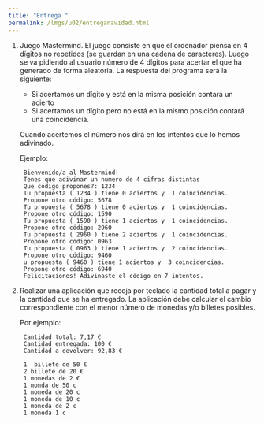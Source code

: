 ```yaml
---
title: "Entrega "
permalink: /lmgs/u02/entreganavidad.html
---
```


1. Juego Mastermind. El juego consiste en que el ordenador piensa en 4 dígitos no repetidos (se guardan en una cadena de caracteres). Luego se va pidiendo al usuario número de 4 dígitos para acertar el que ha generado de forma aleatoria. La respuesta del programa será la siguiente:

	* Si acertamos un dígito y está en la misma posición contará un acierto
	* Si acertamos un dígito pero no está en la mismo posición contará una coincidencia.

	Cuando acertemos el número nos dirá en los intentos que lo hemos adivinado.

	Ejemplo:

		Bienvenido/a al Mastermind!
		Tenes que adivinar un numero de 4 cifras distintas
		Que código propones?: 1234
		Tu propuesta ( 1234 ) tiene 0 aciertos y  1 coincidencias.
		Propone otro código: 5678
		Tu propuesta ( 5678 ) tiene 0 aciertos y  1 coincidencias.
		Propone otro código: 1590
		Tu propuesta ( 1590 ) tiene 1 aciertos y  1 coincidencias.
		Propone otro código: 2960
		Tu propuesta ( 2960 ) tiene 2 aciertos y  1 coincidencias.
		Propone otro código: 0963
		Tu propuesta ( 0963 ) tiene 1 aciertos y  2 coincidencias.
		Propone otro código: 9460
		u propuesta ( 9460 ) tiene 1 aciertos y  3 coincidencias.
		Propone otro código: 6940
		Felicitaciones! Adivinaste el código en 7 intentos.

2. Realizar una aplicación que recoja por teclado la cantidad total a pagar y la cantidad que se ha entregado. La aplicación debe calcular el cambio correspondiente con el menor número de monedas y/o billetes posibles.

	Por ejemplo:

		Cantidad total: 7,17 €
		Cantidad entregada: 100 €
		Cantidad a devolver: 92,83 €

		1  billete de 50 €
		2 billete de 20 €
		1 monedas de 2 €
		1 monda de 50 c
		1 moneda de 20 c
		1 moneda de 10 c
		1 moneda de 2 c
		1 moneda 1 c

